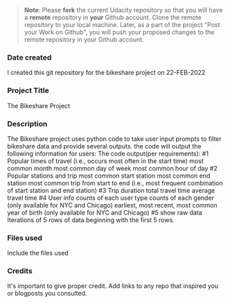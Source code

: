 >**Note**: Please **fork** the current Udacity repository so that you will have a **remote** repository in **your** Github account. Clone the remote repository to your local machine. Later, as a part of the project "Post your Work on Github", you will push your proposed changes to the remote repository in your Github account.

### Date created
I created this git repository for the bikeshare project on 22-FEB-2022

### Project Title
The Bikeshare Project

### Description
The Bikeshare project uses python code to take user input prompts to filter bikeshare data and provide several outputs. the code will output the following information for users:
The code output(per requirements):
    #1 Popular times of travel (i.e., occurs most often in the start time)
    most common month
    most common day of week
    most common hour of day
    #2 Popular stations and trip
    most common start station
    most common end station
    most common trip from start to end (i.e., most frequent combination of start station and end station)
    #3 Trip duration
    total travel time
    average travel time
    #4 User info
    counts of each user type
    counts of each gender (only available for NYC and Chicago)
    earliest, most recent, most common year of birth (only available for NYC and Chicago)
    #5 show raw data
    Iterations of 5 rows of data beginning with the first 5 rows.

### Files used
Include the files used

### Credits
It's important to give proper credit. Add links to any repo that inspired you or blogposts you consulted.
